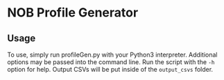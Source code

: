 # NOB Profile Generator
## Usage
To use, simply run profileGen.py with your Python3 interpreter. Additional
options may be passed into the command line. Run the script with the `-h` option
for help. Output CSVs will be put inside of the `output_csvs` folder.
